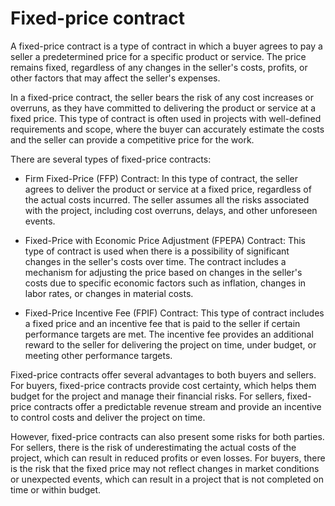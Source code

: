 # Fixed-price contract

A fixed-price contract is a type of contract in which a buyer agrees to pay a seller a predetermined price for a specific product or service. The price remains fixed, regardless of any changes in the seller's costs, profits, or other factors that may affect the seller's expenses.

In a fixed-price contract, the seller bears the risk of any cost increases or overruns, as they have committed to delivering the product or service at a fixed price. This type of contract is often used in projects with well-defined requirements and scope, where the buyer can accurately estimate the costs and the seller can provide a competitive price for the work.

There are several types of fixed-price contracts:

* Firm Fixed-Price (FFP) Contract: In this type of contract, the seller agrees to deliver the product or service at a fixed price, regardless of the actual costs incurred. The seller assumes all the risks associated with the project, including cost overruns, delays, and other unforeseen events.

* Fixed-Price with Economic Price Adjustment (FPEPA) Contract: This type of contract is used when there is a possibility of significant changes in the seller's costs over time. The contract includes a mechanism for adjusting the price based on changes in the seller's costs due to specific economic factors such as inflation, changes in labor rates, or changes in material costs.

* Fixed-Price Incentive Fee (FPIF) Contract: This type of contract includes a fixed price and an incentive fee that is paid to the seller if certain performance targets are met. The incentive fee provides an additional reward to the seller for delivering the project on time, under budget, or meeting other performance targets.

Fixed-price contracts offer several advantages to both buyers and sellers. For buyers, fixed-price contracts provide cost certainty, which helps them budget for the project and manage their financial risks. For sellers, fixed-price contracts offer a predictable revenue stream and provide an incentive to control costs and deliver the project on time.

However, fixed-price contracts can also present some risks for both parties. For sellers, there is the risk of underestimating the actual costs of the project, which can result in reduced profits or even losses. For buyers, there is the risk that the fixed price may not reflect changes in market conditions or unexpected events, which can result in a project that is not completed on time or within budget.